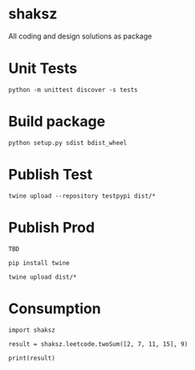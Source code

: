# shaksz
All coding and design solutions as package


# Unit Tests
`python -m unittest discover -s tests`

# Build package


    python setup.py sdist bdist_wheel



# Publish Test

    twine upload --repository testpypi dist/*

# Publish Prod
    TBD

    pip install twine

    twine upload dist/*


# Consumption
    import shaksz

    result = shaksz.leetcode.twoSum([2, 7, 11, 15], 9)

    print(result)
